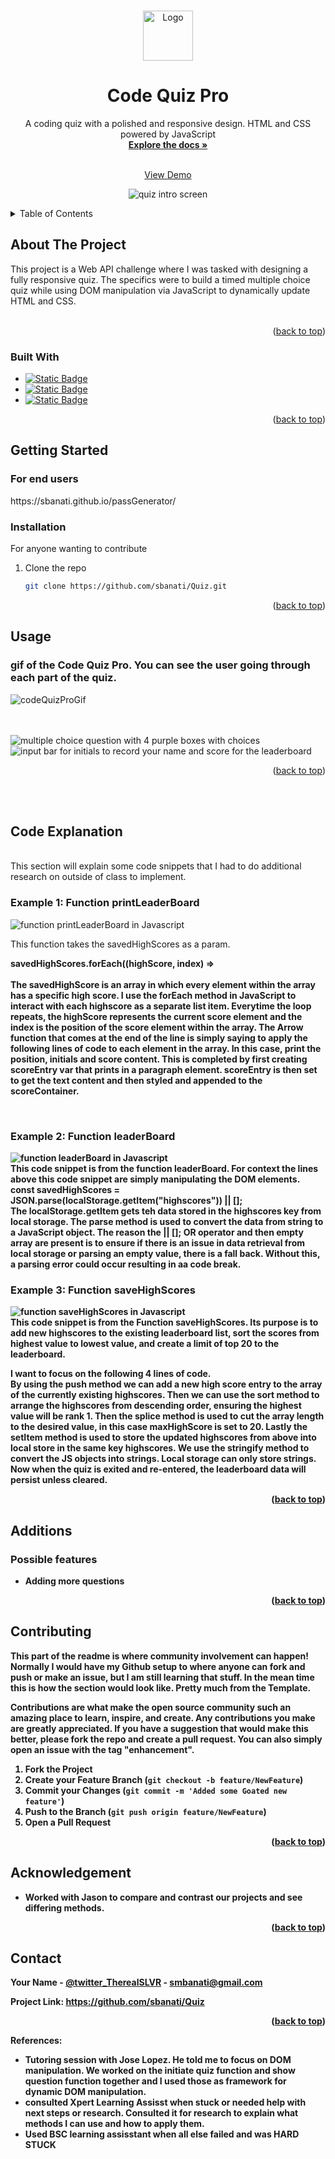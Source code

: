 
<a name="readme-top"></a>





<!-- PROJECT LOGO -->
<br />
<div align="center">
  <a href="https://github.com/sbanati/Quiz">  
    <img src="screenshots/passLogo.png" alt="Logo" width="80" height="80">
  </a>

<h1 align="center">Code Quiz Pro</h1>

  <p align="center">
    A coding quiz with a polished and responsive design. HTML and CSS powered by JavaScript 
    <br />
    <a href="https://github.com/sbanati/Quiz"><strong>Explore the docs »</strong></a>
    <br />
    <br />

    
  <a href="https://sbanati.github.io/passGenerator/">View Demo</a>
    
  <img src="images/screenshot1.png" alt="quiz intro screen">

  </p>
</div>



<!-- TABLE OF CONTENTS -->
<details>
  <summary>Table of Contents</summary>
  <ol>
    <li>
      <a href="#about-the-project">About The Project</a>
      <ul>
        <li><a href="#built-with">Built With</a></li>
      </ul>
    </li>
    <li>
      <a href="#getting-started">Getting Started</a>
      <ul>
        <li><a href="#installation">Installation</a></li>
      </ul>
    </li>
    <li><a href="#usage">Usage</a></li>
    <li><a href="#code-explanation">Code-Explanation</a></li>
    <li><a href="#additions">Additions</a></li>
    <li><a href="#contributing">Contributing</a></li>
    <li><a href="#acknowledgement">Acknowledgement</a></li>
    <li><a href="#contact">Contact</a></li>
  </ol>
</details>



<!-- ABOUT THE PROJECT -->
## About The Project

This project is a Web API challenge where I was tasked with designing a fully responsive quiz. The specifics were to build a timed multiple choice quiz while using DOM manipulation via JavaScript to dynamically update HTML and CSS.
<br><br>





<p align="right">(<a href="#readme-top">back to top</a>)</p>



### Built With

* [![Static Badge](https://img.shields.io/badge/HTML5-red?style=for-the-badge&logo=HTML5&labelColor=black)](https://img.shields.io/badge/HTML5-E34F26?style=for-the-badge&logo=html5&logoColor=white)
* [![Static Badge](https://img.shields.io/badge/CSS3-black?style=for-the-badge&logo=CSS3&logoColor=blue&labelColor=black&color=blue)](https://img.shields.io/badge/CSS3-1572B6?style=for-the-badge&logo=css3&logoColor=white)
* [![Static Badge](https://img.shields.io/badge/Java-gray?style=for-the-badge&logo=JavaScript&logoColor=yellow)](https://img.shields.io/badge/JavaScript-323330?style=for-the-badge&logo=javascript&logoColor=F7DF1E)




<p align="right">(<a href="#readme-top">back to top</a>)</p>



<!-- GETTING STARTED -->
## Getting Started

 <h3>For end users</h3> 
https://sbanati.github.io/passGenerator/  <br>




### Installation
For anyone wanting to contribute <br>

1. Clone the repo
   ```sh
   git clone https://github.com/sbanati/Quiz.git
   ```

<p align="right">(<a href="#readme-top">back to top</a>)</p>



<!-- USAGE EXAMPLES -->
## Usage

<h3>gif of the Code Quiz Pro. You can see the user going through each part of the quiz.</h3>

![codeQuizProGif](https://github.com/sbanati/Quiz/assets/149754544/9980dcfc-4cd7-4eed-899f-201cf03a1e51)


<br>
<br>







<img src="images/screenShot2.png" alt="multiple choice question with 4 purple boxes with choices">
<img src="images/screenShot3.png" alt="input bar for initials to record your name and score for the leaderboard">

 

<p align="right">(<a href="#readme-top">back to top</a>)</p>

<br>
<br>
<!-- CODE EXPLANATION -->

## Code Explanation
<br> This section will explain some code snippets that I had to do additional research on outside of class to implement. 
<br>
### Example 1: Function printLeaderBoard 


<img src="images/code1.png" alt="function printLeaderBoard in Javascript "><br>


This function takes the savedHighScores as a param.<br>



<strong>savedHighScores.forEach((highScore, index) => <strong> <br>
<br>
The savedHighScore is an array in which every element within the array has a specific high score. I use the forEach method in JavaScript to interact with each highscore as a separate list item. Everytime the loop repeats, the highScore represents the current score element and the index is the position of the score element within the array. The Arrow function that comes at the end of the line is simply saying to apply the following lines of code to each element in the array. In this case, print the position, initials and score content. This is completed by first creating scoreEntry var that prints in a paragraph element. scoreEntry is then set to get the text content and then styled and appended to the scoreContainer. 

<br>

### Example 2: Function leaderBoard

<img src="images/code2.png" alt="function leaderBoard in Javascript "><br>
This code snippet is from the function leaderBoard. For context the lines above this code snippet are simply manipulating the DOM elements. <br>
<strong>const savedHighScores = JSON.parse(localStorage.getItem("highscores")) || [];<strong> <br>
The localStorage.getItem gets teh data stored in the highscores key from local storage.
The parse method is used to convert the data from string to a JavaScript object. The reason the || []; OR operator and then empty array are present is to ensure if there is an issue in data retrieval from local storage or parsing an empty value, there is a fall back.
Without this, a parsing error could occur resulting in aa code break. <br>

### Example 3: Function saveHighScores <br>
<img src="images/code4.png" alt="function saveHighScores in Javascript "><br>
This code snippet is from the Function saveHighScores. Its purpose is to add new highscores to the existing leaderboard list, sort the scores from highest value to lowest value, and create a limit of top 20 to the leaderboard. <br>

I want to focus on the following 4 lines of code. <br>
By using the push method we can add a new high score entry to the array of the currently existing highscores. Then we can use the sort method to arrange the highscores from descending order, ensuring the highest value will be rank 1.
Then the splice method is used to cut the array length to the desired value, in this case maxHighScore is set to 20. Lastly the setItem method is used to store the updated highscores from above into local store in the same key highscores. We use the stringify 
method to convert the JS objects into strings. Local storage can only store strings. Now when the quiz is exited and re-entered, the leaderboard data will persist unless cleared. 












<p align="right">(<a href="#readme-top">back to top</a>)</p>


<!-- ROADMAP -->
## Additions

<h3>Possible features</h3>

* Adding more questions 
  



<p align="right">(<a href="#readme-top">back to top</a>)</p>



<!-- CONTRIBUTING -->
## Contributing

This part of the readme is where community involvement can happen! Normally I would have my Github setup to where anyone can fork and push or make an issue, but 
I am still learning that stuff. In the mean time this is how the section would look like. Pretty much from the Template. <br>

Contributions are what make the open source community such an amazing place to learn, inspire, and create. Any contributions you make are **greatly appreciated**.
If you have a suggestion that would make this better, please fork the repo and create a pull request. You can also simply open an issue with the tag "enhancement".


1. Fork the Project
2. Create your Feature Branch (`git checkout -b feature/NewFeature`)
3. Commit your Changes (`git commit -m 'Added some Goated new feature'`)
4. Push to the Branch (`git push origin feature/NewFeature`)
5. Open a Pull Request

<p align="right">(<a href="#readme-top">back to top</a>)</p>


<!-- ACKNOWLEDGEMENT -->
## Acknowledgement
* Worked with Jason to compare and contrast our projects and see differing methods. 




<p align="right">(<a href="#readme-top">back to top</a>)</p>


<!-- CONTACT -->
## Contact

Your Name - [@twitter_TherealSLVR](https://twitter.com/TherealSLVR) - smbanati@gmail.com

Project Link: https://github.com/sbanati/Quiz

<p align="right">(<a href="#readme-top">back to top</a>)</p>




<!-- MARKDOWN LINKS & IMAGES -->
<!-- https://www.markdownguide.org/basic-syntax/#reference-style-links -->
References:
* Tutoring session with Jose Lopez. He told me to focus on DOM manipulation. We worked on the initiate quiz function and show question function together and I used those as framework for dynamic DOM manipulation.
* consulted Xpert Learning Assisst when stuck or needed help with next steps  or research. Consulted it for research to explain what methods I can use and how to apply them. 
* Used BSC learning assisstant when all else failed and was HARD STUCK 
